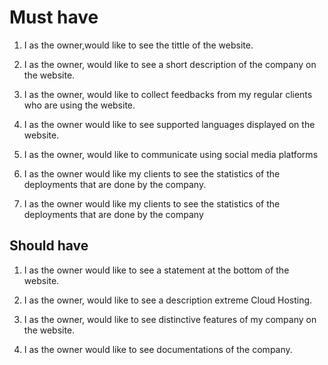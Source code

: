 # Must have

1. I as the owner,would like to see the tittle of the website.

2. I as the owner, would like to see a short description of the company on the
   website.

3. I as the owner, would like to collect feedbacks from my regular clients who
   are using the website.

4. I as the owner would like to see supported languages displayed on the
   website.

5. I as the owner, would like to communicate using social media platforms

6. I as the owner would like my clients to see the statistics of the deployments
   that are done by the company.

7. I as the owner would like my clients to see the statistics of the deployments
   that are done by the company

## Should have

1. I as the owner would like to see a statement at the bottom of the website.

2. I as the owner, would like to see a description extreme Cloud Hosting.

3. I as the owner, would like to see distinctive features of my company on the
   website.

4. I as the owner would like to see documentations of the company.
